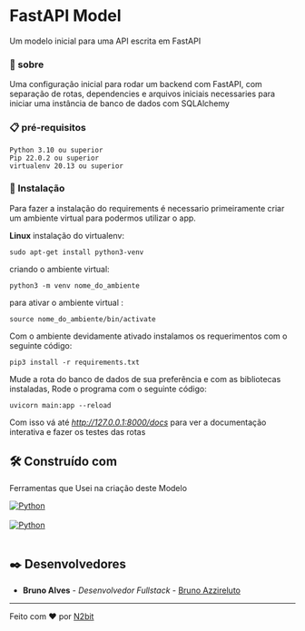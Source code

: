 # FastAPI Model

Um modelo inicial para uma API escrita em FastAPI

### 📖 sobre

Uma configuração inicial para rodar um backend com FastAPI, com separação de rotas, dependencies e arquivos iniciais 
necessaries para iniciar uma instância de banco de dados com SQLAlchemy

### 📋 pré-requisitos

```
Python 3.10 ou superior
Pip 22.0.2 ou superior
virtualenv 20.13 ou superior
```

### 🔧 Instalação

Para fazer a instalação do requirements é necessario primeiramente criar um ambiente virtual para podermos utilizar o app.

**Linux**
instalação do virtualenv:
```
sudo apt-get install python3-venv
```
criando o ambiente virtual:
```
python3 -m venv nome_do_ambiente
```
para ativar o ambiente virtual :
```
source nome_do_ambiente/bin/activate
```
Com o ambiente devidamente ativado instalamos os requerimentos com o seguinte código:
```
pip3 install -r requirements.txt
```
Mude a rota do banco de dados de sua preferência e com as bibliotecas 
instaladas, Rode o programa com o seguinte código:
```
uvicorn main:app --reload
```

Com isso vá até *http://127.0.0.1:8000/docs* para ver a documentação interativa e fazer os testes das rotas

## 🛠️  Construído com

Ferramentas que Usei na criação deste Modelo



<a style="display: inline_block" href="https://fastapi.tiangolo.com">
<img align="center" alt="Python" src="https://img.shields.io/badge/FastAPI-%23009688?style=for-the-badge&logo=fastapi&logoColor=white" />
</a><br/><br>
<a style="display: inline_block" href="https://docs.sqlalchemy.org/en/14/">
<img align="center" alt="Python" src="https://img.shields.io/badge/sqlalchemy-%234479A1?style=for-the-badge&logo=mysql&logoColor=white" />
</a><br/><br>





## ✒️ Desenvolvedores

* **Bruno Alves** - *Desenvolvedor Fullstack* - [Bruno Azzireluto](https://github.com/Brunoazzireluto)

---
Feito com ❤️ por [N2bit](https://github.com/N2Bit)